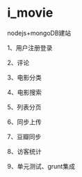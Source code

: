 # i_movie
nodejs+mongoDB建站

1、用户注册登录

2、评论

3、电影分类

4、电影搜索

5、列表分页

6、同步上传

7、豆瓣同步

8、访客统计

9、单元测试、grunt集成

